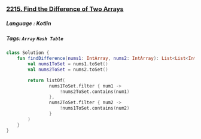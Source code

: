 ### [2215. Find the Difference of Two Arrays](https://leetcode.com/problems/find-the-difference-of-two-arrays/)

##### Language : Kotlin

##### Tags: `Array` `Hash Table`

```kotlin
class Solution {
    fun findDifference(nums1: IntArray, nums2: IntArray): List<List<Int>> {
        val nums1ToSet = nums1.toSet()
        val nums2ToSet = nums2.toSet()

        return listOf(
                nums1ToSet.filter { num1 ->
                    !nums2ToSet.contains(num1)
                },
                nums2ToSet.filter { num2 ->
                    !nums1ToSet.contains(num2)
                }
        )
    }
}
```

